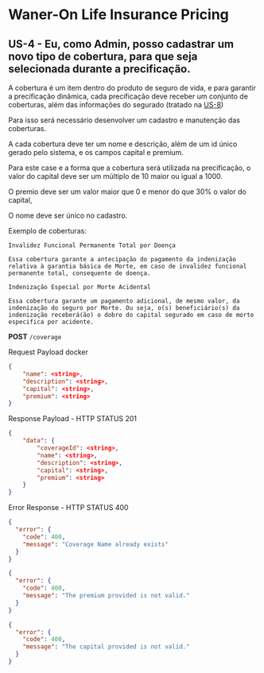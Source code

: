 # Waner-On Life Insurance Pricing

## US-4 - Eu, como Admin, posso cadastrar um novo tipo de cobertura, para que seja selecionada durante a precificação.

A cobertura é um item dentro do produto de seguro de vida, e para garantir a precificação dinâmica, cada precificação deve receber um conjunto de coberturas, além das informações do segurado (tratado na [US-8](../pricing-api-user/us-8-dynamic-pricing.md))

Para isso será necessário desenvolver um cadastro e manutenção das coberturas.

A cada cobertura deve ter um nome e descrição, além de um id único gerado pelo sistema, e os campos capital e premium.

Para este case e a forma que a cobertura será utilizada na precificação, o valor do capital deve ser um múltiplo de 10 maior ou igual a 1000.

O premio deve ser um valor maior que 0 e menor do que 30% o valor do capital,

O nome deve ser único no cadastro.

Exemplo de coberturas:

```
Invalidez Funcional Permanente Total por Doença

Essa cobertura garante a antecipação do pagamento da indenização relativa à garantia básica de Morte, em caso de invalidez funcional permanente total, consequente de doença.
```

```
Indenização Especial por Morte Acidental

Essa cobertura garante um pagamento adicional, de mesmo valor, da indenização do seguro por Morte. Ou seja, o(s) beneficiário(s) da indenização receberá(ão) o dobro do capital segurado em caso de morte especifica por acidente.
```

**POST** `/coverage`

Request Payload
docker

```json
{
    "name": <string>,
    "description": <string>,
    "capital": <string>,
    "premium": <string>
}
```

Response Payload - HTTP STATUS 201

```json
{
    "data": {
        "coverageId": <string>,
        "name": <string>,
        "description": <string>,
        "capital": <string>,
        "premium": <string>
    }
}
```

Error Response - HTTP STATUS 400

```json
{
  "error": {
    "code": 400,
    "message": "Coverage Name already exists"
  }
}
```

```json
{
  "error": {
    "code": 400,
    "message": "The premium provided is not valid."
  }
}
```

```json
{
  "error": {
    "code": 400,
    "message": "The capital provided is not valid."
  }
}
```
